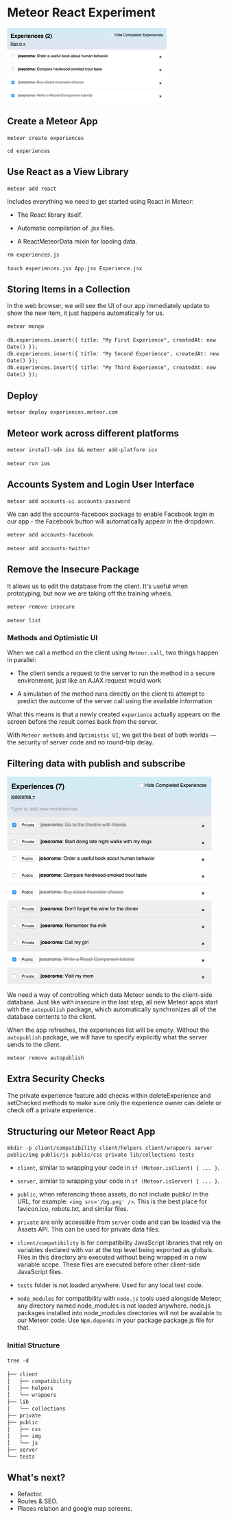 Meteor React Experiment
=======================

![If user is guest](public/img/experiences-out.png)

## Create a Meteor App

```
meteor create experiences
```

```
cd experiences
```

## Use React as a View Library

```
meteor add react
```

Includes everything we need to get started using React in Meteor:

 - The React library itself.

 - Automatic compilation of .jsx files.

 - A ReactMeteorData mixin for loading data.

```
rm experiences.js

touch experiences.jsx App.jsx Experience.jsx
```

## Storing Items in a Collection

In the web browser, we will see the UI of our app immediately update to show the new item, it just happens automatically for us.

```
meteor mongo

db.experiences.insert({ title: "My First Experience", createdAt: new Date() });
db.experiences.insert({ title: "My Second Experience", createdAt: new Date() });
db.experiences.insert({ title: "My Third Experience", createdAt: new Date() });
```

## Deploy

```
meteor deploy experiences.meteor.com
```

## Meteor work across different platforms

```
meteor install-sdk ios && meteor add-platform ios

meteor run ios
```

## Accounts System and Login User Interface

```
meteor add accounts-ui accounts-password
```

We can add the accounts-facebook package to enable Facebook login in our app - the Facebook button will automatically appear in the dropdown.

```
meteor add accounts-facebook

meteor add accounts-twitter
```

## Remove the Insecure Package

It allows us to edit the database from the client. It's useful when prototyping, but now we are taking off the training wheels.

```
meteor remove insecure

meteor list
```

### Methods and Optimistic UI

When we call a method on the client using `Meteor.call`, two things happen in parallel:

 - The client sends a request to the server to run the method in a secure environment, just like an AJAX request would work

 - A simulation of the method runs directly on the client to attempt to predict the outcome of the server call using the available information

What this means is that a newly created `experience` actually appears on the screen before the result comes back from the server.

With `Meteor methods` and `Optimistic UI`, we get the best of both worlds — the security of server code and no round-trip delay.

## Filtering data with publish and subscribe

![If user logged in](public/img/experiences-in.png)

We need a way of controlling which data Meteor sends to the client-side database. Just like with insecure in the last step, all new Meteor apps start with the `autopublish` package, which automatically synchronizes all of the database contents to the client.

When the app refreshes, the experiences list will be empty. Without the `autopublish` package, we will have to specify explicitly what the server sends to the client.

```
meteor remove autopublish
```

## Extra Security Checks

The private experience feature add checks within deleteExperience and setChecked methods to make sure only the experience owner can delete or check off a private experience.

## Structuring our Meteor React App

```
mkdir -p client/compatibility client/helpers client/wrappers server public/img public/js public/css private lib/collections tests
```

 - `client`, similar to wrapping your code in `if (Meteor.isClient) { ... }`.

 - `server`, similar to wrapping your code in `if (Meteor.isServer) { ... }`.

 - `public`, when referencing these assets, do not include public/ in the URL, for example: `<img src='/bg.png' />`. This is the best place for favicon.ico, robots.txt, and similar files.

 - `private` are only accessible from `server` code and can be loaded via the Assets API. This can be used for private data files.

 - `client/compatibility` is for compatibility JavaScript libraries that rely on variables declared with var at the top level being exported as globals. Files in this directory are executed without being wrapped in a new variable scope. These files are executed before other client-side JavaScript files.

 - `tests` folder is not loaded anywhere. Used for any local test code.

 - `node_modules` for compatibility with `node.js` tools used alongside Meteor, any directory named node_modules is not loaded anywhere. node.js packages installed into node_modules directories will not be available to our Meteor code. Use `Npm.depends` in your package package.js file for that.

### Initial Structure

```
tree -d

├── client
│   ├── compatibility
│   ├── helpers
│   └── wrappers
├── lib
│   └── collections
├── private
├── public
│   ├── css
│   ├── img
│   └── js
├── server
└── tests
```

## What's next?

 - Refactor.
 - Routes & SEO.
 - Places relation and google map screens.
